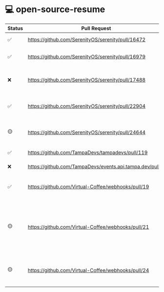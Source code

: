# 💻 open-source-resume

| Status | Pull Request                                                                                    | Description                                                          |
|--------------------------------------|-----------------------------------------------------------|----------------------------------------------------------------------|
| ✅ | https://github.com/SerenityOS/serenity/pull/16472                                               | Add man page for the dd command                                      |
| ✅ | https://github.com/SerenityOS/serenity/pull/16979                                               | HexEditor: Add strings to the value inspector                        |
| ❌ | https://github.com/SerenityOS/serenity/pull/17488                                               | HexEditor: Display control characters in the value inspector         |
| ✅ | https://github.com/SerenityOS/serenity/pull/22904                                               | Shell: Use reverse iterators for string-based history event searches |
| 🟡 | https://github.com/SerenityOS/serenity/pull/24644                                               | LibGUI: Re-rank emoji search results based on query scores |
| ✅ | https://github.com/TampaDevs/tampadevs/pull/119                                                 | Add post-donation thank you page                                     |
| ❌ | https://github.com/TampaDevs/events.api.tampa.dev/pull/6                                        | Add Next Event widget endpoint                                       |
| ✅ | https://github.com/Virtual-Coffee/webhooks/pull/19                                              | Add validation logic for zoom-meeting-webhook-handler                |
| 🟡 | https://github.com/Virtual-Coffee/webhooks/pull/21                                              | Make zoom-meeting-webhook-handler `participant.joined` and `participant.left` retry logic into a background function |
| 🟡 | https://github.com/Virtual-Coffee/webhooks/pull/24                                              | Send reminder message to both #vc-events and optional second channel |
